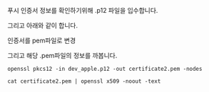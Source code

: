 푸시 인증서 정보를 확인하기위해 .p12  파일을 입수합니다.

그리고 아래와 같이 합니다.

인증서를 pem파일로 변경

그리고 해당 .pem파일의 정보를 까봅니다.

```
openssl pkcs12 -in dev_apple.p12 -out certificate2.pem -nodes

cat certificate2.pem | openssl x509 -noout -text
```

